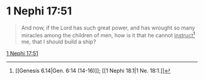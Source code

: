 # 1 Nephi 17:51

> And now, if the Lord has such great power, and has wrought so many miracles among the children of men, how is it that he cannot <u>instruct</u>[^a] me, that I should build a ship?

[1 Nephi 17:51](https://www.churchofjesuschrist.org/study/scriptures/bofm/1-ne/17?lang=eng&id=p51#p51)


[^a]: [[Genesis 6.14|Gen. 6:14 (14-16)]]; [[1 Nephi 18.1|1 Ne. 18:1.]]
